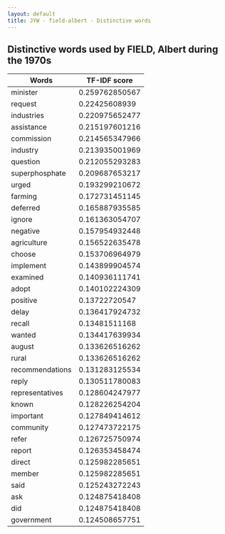 ```yaml
---
layout: default
title: JYW - field-albert - Distinctive words
---
```

## Distinctive words used by FIELD, Albert during the 1970s

| Words | TF-IDF score |
|--------------|----------------|
|minister|0.259762850567|
|request|0.22425608939|
|industries|0.220975652477|
|assistance|0.215197601216|
|commission|0.214565347966|
|industry|0.213935001969|
|question|0.212055293283|
|superphosphate|0.209687653217|
|urged|0.193299210672|
|farming|0.172731451145|
|deferred|0.165887935585|
|ignore|0.161363054707|
|negative|0.157954932448|
|agriculture|0.156522635478|
|choose|0.153706964979|
|implement|0.143899904574|
|examined|0.140936111741|
|adopt|0.140102224309|
|positive|0.13722720547|
|delay|0.136417924732|
|recall|0.13481511168|
|wanted|0.134417639934|
|august|0.133626516262|
|rural|0.133626516262|
|recommendations|0.131283125534|
|reply|0.130511780083|
|representatives|0.128604247977|
|known|0.128226254204|
|important|0.127849414612|
|community|0.127473722175|
|refer|0.126725750974|
|report|0.126353458474|
|direct|0.125982285651|
|member|0.125982285651|
|said|0.125243272243|
|ask|0.124875418408|
|did|0.124875418408|
|government|0.124508657751|
